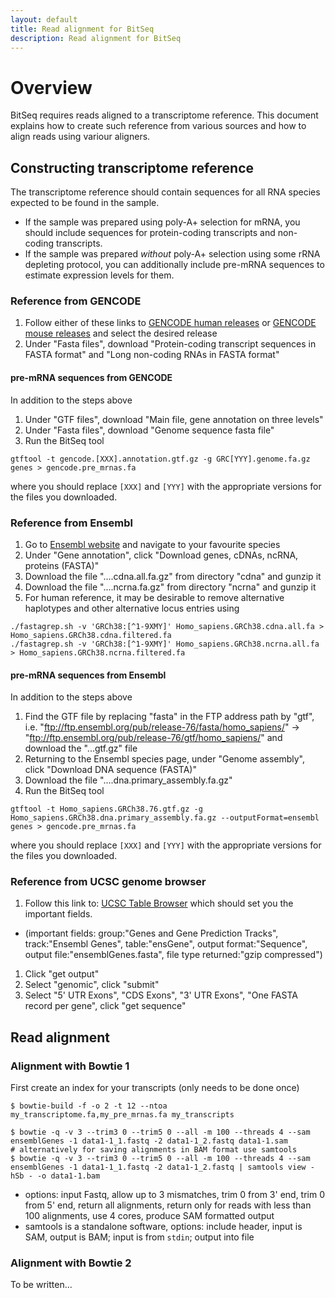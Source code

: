 ```yaml
---
layout: default
title: Read alignment for BitSeq
description: Read alignment for BitSeq
---
```


# Overview

BitSeq requires reads aligned to a transcriptome reference.
This document explains how to create such reference from various
sources and how to align reads using variour aligners.

## Constructing transcriptome reference

The transcriptome reference should contain sequences for all RNA
species expected to be found in the sample.

* If the sample was prepared using poly-A+ selection for mRNA, you
should include sequences for protein-coding transcripts and non-coding
transcripts.
* If the sample was prepared *without* poly-A+ selection using some
rRNA depleting protocol, you can additionally include pre-mRNA
sequences to estimate expression levels for them.

### Reference from GENCODE

1. Follow either of these links to
[GENCODE human releases](http://www.gencodegenes.org/releases/) or
[GENCODE mouse releases](http://www.gencodegenes.org/mouse_releases/)
and select the desired release
1. Under "Fasta files", download "Protein-coding transcript sequences
in FASTA format" and "Long non-coding RNAs in FASTA format"

#### pre-mRNA sequences from GENCODE

In addition to the steps above

1. Under "GTF files", download "Main file, gene annotation on three levels"
1. Under "Fasta files", download "Genome sequence fasta file"
1. Run the BitSeq tool

```
gtftool -t gencode.[XXX].annotation.gtf.gz -g GRC[YYY].genome.fa.gz genes > gencode.pre_mrnas.fa
```

where you should replace `[XXX]` and `[YYY]` with the appropriate
versions for the files you downloaded.

### Reference from Ensembl

1. Go to [Ensembl website](http://www.ensembl.org/) and navigate to your favourite species
1. Under "Gene annotation", click "Download genes, cDNAs, ncRNA, proteins (FASTA)"
1. Download the file "....cdna.all.fa.gz" from directory "cdna" and gunzip it
1. Download the file "....ncrna.fa.gz" from directory "ncrna" and gunzip it
1. For human reference, it may be desirable to remove alternative haplotypes and other alternative locus entries using

```
./fastagrep.sh -v 'GRCh38:[^1-9XMY]' Homo_sapiens.GRCh38.cdna.all.fa > Homo_sapiens.GRCh38.cdna.filtered.fa
./fastagrep.sh -v 'GRCh38:[^1-9XMY]' Homo_sapiens.GRCh38.ncrna.all.fa > Homo_sapiens.GRCh38.ncrna.filtered.fa
```

#### pre-mRNA sequences from Ensembl

In addition to the steps above

1. Find the GTF file by replacing "fasta" in the FTP address path by "gtf", i.e. "ftp://ftp.ensembl.org/pub/release-76/fasta/homo_sapiens/" -> "ftp://ftp.ensembl.org/pub/release-76/gtf/homo_sapiens/" and download the "...gtf.gz" file
1. Returning to the Ensembl species page, under "Genome assembly", click "Download DNA sequence (FASTA)"
1. Download the file "....dna.primary_assembly.fa.gz"
1. Run the BitSeq tool

```
gtftool -t Homo_sapiens.GRCh38.76.gtf.gz -g Homo_sapiens.GRCh38.dna.primary_assembly.fa.gz --outputFormat=ensembl genes > gencode.pre_mrnas.fa
```

where you should replace `[XXX]` and `[YYY]` with the appropriate
versions for the files you downloaded.

### Reference from UCSC genome browser

1. Follow this link to: [UCSC Table Browser](http://genome.ucsc.edu/cgi-bin/hgTables?hgsid=214391795&clade=mammal&org=0&db=0&hgta_group=genes&hgta_track=ensGene&hgta_table=ensGene&hgta_regionType=genome&position=&hgta_outputType=sequence&hgta_outFileName=ensemblGenes.fasta) which should set you the important fields.
 * (important fields: group:"Genes and Gene Prediction Tracks", track:"Ensembl Genes", table:"ensGene", output format:"Sequence", output file:"ensemblGenes.fasta", file type returned:"gzip compressed")
1. Click "get output"
1. Select "genomic", click "submit"
1. Select "5' UTR Exons", "CDS Exons", "3' UTR Exons", "One FASTA record per gene", click "get sequence"


## Read alignment

### Alignment with Bowtie 1

First create an index for your transcripts (only needs to be done once)

```
$ bowtie-build -f -o 2 -t 12 --ntoa my_transcriptome.fa,my_pre_mrnas.fa my_transcripts
```

```
$ bowtie -q -v 3 --trim3 0 --trim5 0 --all -m 100 --threads 4 --sam ensemblGenes -1 data1-1_1.fastq -2 data1-1_2.fastq data1-1.sam 
# alternatively for saving alignments in BAM format use samtools
$ bowtie -q -v 3 --trim3 0 --trim5 0 --all -m 100 --threads 4 --sam ensemblGenes -1 data1-1_1.fastq -2 data1-1_2.fastq | samtools view -hSb - -o data1-1.bam
```

 * options: input Fastq, allow up to 3 mismatches, trim 0 from 3' end, trim 0 from 5' end, return all alignments, return only for reads with less than 100 alignments, use 4 cores, produce SAM formatted output
 * samtools is a standalone software, options: include header, input is SAM, output is BAM; input is from `stdin`; output into file

### Alignment with Bowtie 2

To be written...

